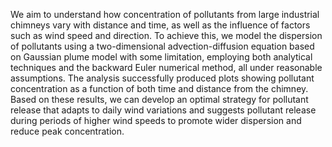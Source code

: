 We aim to understand how concentration of pollutants from large industrial chimneys vary with distance and time, as well as the influence of factors such
as wind speed and direction. To achieve this, we model the dispersion of pollutants using a 
two-dimensional advection-diffusion equation based on Gaussian plume model with some limitation, 
employing both analytical techniques and the backward Euler numerical method, all under
reasonable assumptions. The analysis successfully produced plots showing pollutant concentration
as a function of both time and distance from the chimney. Based on these results, we can develop
an optimal strategy for pollutant release that adapts to daily wind variations and suggests pollutant
release during periods of higher wind speeds to promote wider dispersion and reduce peak concentration. 
